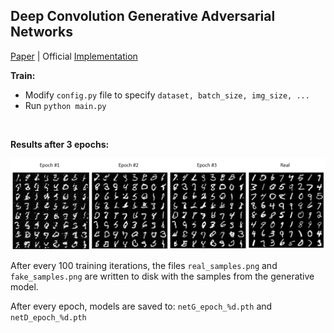 ## Deep Convolution Generative Adversarial Networks


[Paper](https://arxiv.org/abs/1511.06434) | Official [Implementation](https://github.com/pytorch/examples/tree/master/dcgan)

**Train:**
* Modify `config.py` file to specify `dataset, batch_size, img_size, ...`
* Run `python main.py`

<br>

**Results after 3 epochs:**

![](assets/img.png)


After every 100 training iterations, the files `real_samples.png` and `fake_samples.png` are written to disk with the samples from the generative model.

After every epoch, models are saved to: `netG_epoch_%d.pth` and `netD_epoch_%d.pth`
